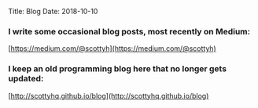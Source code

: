 Title: Blog
Date: 2018-10-10

### I write some occasional blog posts, most recently on Medium:
[https://medium.com/@scottyh](https://medium.com/@scottyh)


### I keep an old programming blog here that no longer gets updated:
[http://scottyhq.github.io/blog](http://scottyhq.github.io/blog)
